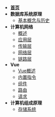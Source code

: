 * [**首页**]()
* **数据库系统原理**
    * [基本概念与历史](DB/P1.md)
* **计算机网络**
    * [概述](Net/overview.md)
    * [应用层](Net/layer5.md)
    * [传输层](Net/layer4.md)
    * [网络层](Net/layer3.md)
    * [链路层](Net/layer2.md)
* **Vue**
    * [Vue概述](Vue/WhatsVue.md)
    * [内置指令](Vue/command.md)
    * [组件](Vue/component.md)
    * [路由](Vue/route.md)
    * [请求](Vue/request.md)
* **计算机组成原理**
    * [存储系统](Organ/store.md)


